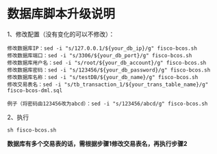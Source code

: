 # 数据库脚本升级说明

1、修改配置（没有变化的可以不修改）：
```shell
修改数据库IP：sed -i "s/127.0.0.1/${your_db_ip}/g" fisco-bcos.sh
修改数据库端口：sed -i "s/3306/${your_db_port}/g" fisco-bcos.sh
修改数据库用户名：sed -i "s/root/${your_db_account}/g" fisco-bcos.sh
修改数据库密码：sed -i "s/123456/${your_db_password}/g" fisco-bcos.sh
修改数据库名称：sed -i "s/testDB/${your_db_name}/g" fisco-bcos.sh
修改交易表名：sed -i "s/tb_transaction_1/${your_trans_table_name}/g" fisco-bcos-dml.sql

例子（将密码由123456改为abcd）：sed -i "s/123456/abcd/g" fisco-bcos.sh
```

2、执行
```shell
sh fisco-bcos.sh
```
**数据库有多个交易表的话，需根据步骤1修改交易表名，再执行步骤2**

